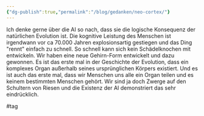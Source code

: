 ```yaml
---
{"dg-publish":true,"permalink":"/blog/gedanken/neo-cortex/"}
---
```



Ich denke gerne über die AI so nach, dass sie die logische Konsequenz der natürlichen Evolution ist. Die kognitive Leistung des Menschen ist irgendwann vor ca 70.000 Jahren explosionsartig gestiegen und das Ding "rennt" einfach zu schnell. So schnell kann sich kein Schädelknochen mit entwickeln.
Wir haben eine neue Gehirn-Form entwickelt und dazu gewonnen. Es ist das erste mal in der Geschichte der Evolution, dass ein komplexes Organ außerhalb seines ursprünglichen Körpers existiert.
Und es ist auch das erste mal, dass wir Menschen uns alle ein Organ teilen und es keinem bestimmten Menschen gehört.
Wir sind ja doch Zwerge auf den Schultern von Riesen und die Existenz der AI demonstriert das sehr eindrücklich.

#tag 